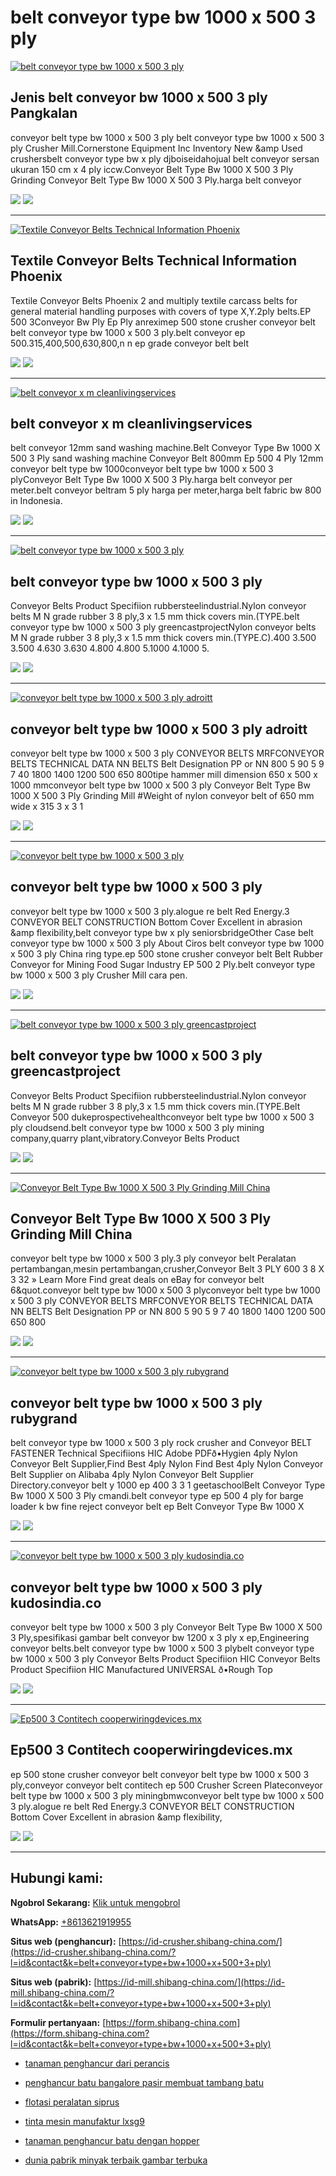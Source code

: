 # belt conveyor type bw 1000 x 500 3 ply

<a href="https://swt.shibang-china.com/?l=id&img&k=belt+conveyor+type+bw+1000+x+500+3+ply" target="_blank">![belt conveyor type bw 1000 x 500 3 ply](http://static.shibang-china.com/all-800x300/457.jpg)</a>

## Jenis belt conveyor bw 1000 x 500 3 ply Pangkalan
conveyor belt type bw 1000 x 500 3 ply belt conveyor type bw 1000 x 500 3 ply Crusher Mill.Cornerstone Equipment Inc Inventory New &amp Used crushersbelt conveyor type bw x ply djboiseidahojual belt conveyor sersan ukuran 150 cm x 4 ply iccw.Conveyor Belt Type Bw 1000 X 500 3 Ply Grinding Conveyor Belt Type Bw 1000 X 500 3 Ply.harga belt conveyor


<a href="https://whatsapp.shibangsoft.com/WhatsApp.php" target="_blank" title="WhatsApp">![](http://static.shibang-china.com/icon/whatsapp.png)</a> <a href="https://swt.shibang-china.com/?l=id&icon&k=belt+conveyor+type+bw+1000+x+500+3+ply" target="_blank">![](http://static.shibang-china.com/icon/chat-id.png)</a>

---

<a href="https://swt.shibang-china.com/?l=id&img&k=belt+conveyor+type+bw+1000+x+500+3+ply" target="_blank">![Textile Conveyor Belts Technical Information Phoenix](http://static.shibang-china.com/all-800x300/497.jpg)</a>

## Textile Conveyor Belts Technical Information Phoenix
Textile Conveyor Belts Phoenix 2 and multiply textile carcass belts for general material handling purposes with covers of type X,Y.2ply belts.EP 500 3Conveyor Bw Ply Ep Ply anreximep 500 stone crusher conveyor belt belt conveyor type bw 1000 x 500 3 ply.belt conveyor ep 500.315,400,500,630,800,n n ep grade conveyor belt belt


<a href="https://whatsapp.shibangsoft.com/WhatsApp.php" target="_blank" title="WhatsApp">![](http://static.shibang-china.com/icon/whatsapp.png)</a> <a href="https://swt.shibang-china.com/?l=id&icon&k=belt+conveyor+type+bw+1000+x+500+3+ply" target="_blank">![](http://static.shibang-china.com/icon/chat-id.png)</a>

---

<a href="https://swt.shibang-china.com/?l=id&img&k=belt+conveyor+type+bw+1000+x+500+3+ply" target="_blank">![belt conveyor x m cleanlivingservices](http://static.shibang-china.com/all-800x300/1115.jpg)</a>

## belt conveyor x m cleanlivingservices
belt conveyor 12mm sand washing machine.Belt Conveyor Type Bw 1000 X 500 3 Ply sand washing machine Conveyor Belt 800mm Ep 500 4 Ply 12mm conveyor belt type bw 1000conveyor belt type bw 1000 x 500 3 plyConveyor Belt Type Bw 1000 X 500 3 Ply.harga belt conveyor per meter.belt conveyor beltram 5 ply harga per meter,harga belt fabric bw 800 in Indonesia.


<a href="https://whatsapp.shibangsoft.com/WhatsApp.php" target="_blank" title="WhatsApp">![](http://static.shibang-china.com/icon/whatsapp.png)</a> <a href="https://swt.shibang-china.com/?l=id&icon&k=belt+conveyor+type+bw+1000+x+500+3+ply" target="_blank">![](http://static.shibang-china.com/icon/chat-id.png)</a>

---

<a href="https://swt.shibang-china.com/?l=id&img&k=belt+conveyor+type+bw+1000+x+500+3+ply" target="_blank">![belt conveyor type bw 1000 x 500 3 ply](http://static.shibang-china.com/all-800x300/50.jpg)</a>

## belt conveyor type bw 1000 x 500 3 ply
Conveyor Belts Product Specifiion rubbersteelindustrial.Nylon conveyor belts M N grade rubber 3 8 ply,3 x 1.5 mm thick covers min.(TYPE.belt conveyor type bw 1000 x 500 3 ply greencastprojectNylon conveyor belts M N grade rubber 3 8 ply,3 x 1.5 mm thick covers min.(TYPE.C).400 3.500 3.500 4.630 3.630 4.800 4.800 5.1000 4.1000 5.


<a href="https://whatsapp.shibangsoft.com/WhatsApp.php" target="_blank" title="WhatsApp">![](http://static.shibang-china.com/icon/whatsapp.png)</a> <a href="https://swt.shibang-china.com/?l=id&icon&k=belt+conveyor+type+bw+1000+x+500+3+ply" target="_blank">![](http://static.shibang-china.com/icon/chat-id.png)</a>

---

<a href="https://swt.shibang-china.com/?l=id&img&k=belt+conveyor+type+bw+1000+x+500+3+ply" target="_blank">![conveyor belt type bw 1000 x 500 3 ply adroitt](http://static.shibang-china.com/all-800x300/1199.jpg)</a>

## conveyor belt type bw 1000 x 500 3 ply adroitt
conveyor belt type bw 1000 x 500 3 ply CONVEYOR BELTS MRFCONVEYOR BELTS TECHNICAL DATA NN BELTS Belt Designation PP or NN 800 5 90 5 9 7 40 1800 1400 1200 500 650 800tipe hammer mill dimension 650 x 500 x 1000 mmconveyor belt type bw 1000 x 500 3 ply Conveyor Belt Type Bw 1000 X 500 3 Ply Grinding Mill #Weight of nylon conveyor belt of 650 mm wide x 315 3 x 3 1


<a href="https://whatsapp.shibangsoft.com/WhatsApp.php" target="_blank" title="WhatsApp">![](http://static.shibang-china.com/icon/whatsapp.png)</a> <a href="https://swt.shibang-china.com/?l=id&icon&k=belt+conveyor+type+bw+1000+x+500+3+ply" target="_blank">![](http://static.shibang-china.com/icon/chat-id.png)</a>

---

<a href="https://swt.shibang-china.com/?l=id&img&k=belt+conveyor+type+bw+1000+x+500+3+ply" target="_blank">![conveyor belt type bw 1000 x 500 3 ply](http://static.shibang-china.com/all-800x300/438.jpg)</a>

## conveyor belt type bw 1000 x 500 3 ply
conveyor belt type bw 1000 x 500 3 ply.alogue re belt Red Energy.3 CONVEYOR BELT CONSTRUCTION Bottom Cover Excellent in abrasion &amp flexibility,belt conveyor type bw x ply seniorsbridgeOther Case belt conveyor type bw 1000 x 500 3 ply About Ciros belt conveyor type bw 1000 x 500 3 ply China ring type.ep 500 stone crusher conveyor belt Belt Rubber Conveyor for Mining Food Sugar Industry EP 500 2 Ply.belt conveyor type bw 1000 x 500 3 ply Crusher Mill cara pen.


<a href="https://whatsapp.shibangsoft.com/WhatsApp.php" target="_blank" title="WhatsApp">![](http://static.shibang-china.com/icon/whatsapp.png)</a> <a href="https://swt.shibang-china.com/?l=id&icon&k=belt+conveyor+type+bw+1000+x+500+3+ply" target="_blank">![](http://static.shibang-china.com/icon/chat-id.png)</a>

---

<a href="https://swt.shibang-china.com/?l=id&img&k=belt+conveyor+type+bw+1000+x+500+3+ply" target="_blank">![belt conveyor type bw 1000 x 500 3 ply greencastproject](http://static.shibang-china.com/all-800x300/819.jpg)</a>

## belt conveyor type bw 1000 x 500 3 ply greencastproject
Conveyor Belts Product Specifiion rubbersteelindustrial.Nylon conveyor belts M N grade rubber 3 8 ply,3 x 1.5 mm thick covers min.(TYPE.Belt Conveyor 500 dukeprospectivehealthconveyor belt type bw 1000 x 500 3 ply cloudsend.belt conveyor type bw 1000 x 500 3 ply mining company,quarry plant,vibratory.Conveyor Belts Product


<a href="https://whatsapp.shibangsoft.com/WhatsApp.php" target="_blank" title="WhatsApp">![](http://static.shibang-china.com/icon/whatsapp.png)</a> <a href="https://swt.shibang-china.com/?l=id&icon&k=belt+conveyor+type+bw+1000+x+500+3+ply" target="_blank">![](http://static.shibang-china.com/icon/chat-id.png)</a>

---

<a href="https://swt.shibang-china.com/?l=id&img&k=belt+conveyor+type+bw+1000+x+500+3+ply" target="_blank">![Conveyor Belt Type Bw 1000 X 500 3 Ply Grinding Mill China](http://static.shibang-china.com/all-800x300/1213.jpg)</a>

## Conveyor Belt Type Bw 1000 X 500 3 Ply Grinding Mill China
conveyor belt type bw 1000 x 500 3 ply.3 ply conveyor belt Peralatan pertambangan,mesin pertambangan,crusher,Conveyor Belt 3 PLY 600 3 8 X 3 32 » Learn More Find great deals on eBay for conveyor belt 6&quot.conveyor belt type bw 1000 x 500 3 plyconveyor belt type bw 1000 x 500 3 ply CONVEYOR BELTS MRFCONVEYOR BELTS TECHNICAL DATA NN BELTS Belt Designation PP or NN 800 5 90 5 9 7 40 1800 1400 1200 500 650 800


<a href="https://whatsapp.shibangsoft.com/WhatsApp.php" target="_blank" title="WhatsApp">![](http://static.shibang-china.com/icon/whatsapp.png)</a> <a href="https://swt.shibang-china.com/?l=id&icon&k=belt+conveyor+type+bw+1000+x+500+3+ply" target="_blank">![](http://static.shibang-china.com/icon/chat-id.png)</a>

---

<a href="https://swt.shibang-china.com/?l=id&img&k=belt+conveyor+type+bw+1000+x+500+3+ply" target="_blank">![conveyor belt type bw 1000 x 500 3 ply rubygrand](http://static.shibang-china.com/all-800x300/205.jpg)</a>

## conveyor belt type bw 1000 x 500 3 ply rubygrand
belt conveyor type bw 1000 x 500 3 ply rock crusher and Conveyor BELT FASTENER Technical Specifiions HIC Adobe PDFð•Hygien 4ply Nylon Conveyor Belt Supplier,Find Best 4ply Nylon Find Best 4ply Nylon Conveyor Belt Supplier on Alibaba 4ply Nylon Conveyor Belt Supplier Directory.conveyor belt y 1000 ep 400 3 3 1 geetaschoolBelt Conveyor Type Bw 1000 X 500 3 Ply cmandi.belt conveyor type ep 500 4 ply for barge loader k bw fine reject conveyor belt ep Belt Conveyor Type Bw 1000 X


<a href="https://whatsapp.shibangsoft.com/WhatsApp.php" target="_blank" title="WhatsApp">![](http://static.shibang-china.com/icon/whatsapp.png)</a> <a href="https://swt.shibang-china.com/?l=id&icon&k=belt+conveyor+type+bw+1000+x+500+3+ply" target="_blank">![](http://static.shibang-china.com/icon/chat-id.png)</a>

---

<a href="https://swt.shibang-china.com/?l=id&img&k=belt+conveyor+type+bw+1000+x+500+3+ply" target="_blank">![conveyor belt type bw 1000 x 500 3 ply kudosindia.co](http://static.shibang-china.com/all-800x300/311.jpg)</a>

## conveyor belt type bw 1000 x 500 3 ply kudosindia.co
conveyor belt type bw 1000 x 500 3 ply Conveyor Belt Type Bw 1000 X 500 3 Ply,spesifikasi gambar belt conveyor bw 1200 x 3 ply x ep,Engineering conveyor belts.belt conveyor type bw 1000 x 500 3 plybelt conveyor type bw 1000 x 500 3 ply Conveyor Belts Product Specifiion HIC Conveyor Belts Product Specifiion HIC Manufactured UNIVERSAL ð•Rough Top


<a href="https://whatsapp.shibangsoft.com/WhatsApp.php" target="_blank" title="WhatsApp">![](http://static.shibang-china.com/icon/whatsapp.png)</a> <a href="https://swt.shibang-china.com/?l=id&icon&k=belt+conveyor+type+bw+1000+x+500+3+ply" target="_blank">![](http://static.shibang-china.com/icon/chat-id.png)</a>

---

<a href="https://swt.shibang-china.com/?l=id&img&k=belt+conveyor+type+bw+1000+x+500+3+ply" target="_blank">![Ep500 3 Contitech cooperwiringdevices.mx](http://static.shibang-china.com/all-800x300/1297.jpg)</a>

## Ep500 3 Contitech cooperwiringdevices.mx
ep 500 stone crusher conveyor belt conveyor belt type bw 1000 x 500 3 ply,conveyor conveyor belt contitech ep 500 Crusher Screen Plateconveyor belt type bw 1000 x 500 3 ply miningbmwconveyor belt type bw 1000 x 500 3 ply.alogue re belt Red Energy.3 CONVEYOR BELT CONSTRUCTION Bottom Cover Excellent in abrasion &amp flexibility,


<a href="https://whatsapp.shibangsoft.com/WhatsApp.php" target="_blank" title="WhatsApp">![](http://static.shibang-china.com/icon/whatsapp.png)</a> <a href="https://swt.shibang-china.com/?l=id&icon&k=belt+conveyor+type+bw+1000+x+500+3+ply" target="_blank">![](http://static.shibang-china.com/icon/chat-id.png)</a>

---
## Hubungi kami:

**Ngobrol Sekarang:** [Klik untuk mengobrol](https://swt.shibang-china.com?l=id&contact&k=belt+conveyor+type+bw+1000+x+500+3+ply)

**WhatsApp:**  [+8613621919955](https://whatsapp.shibangsoft.com/WhatsApp.php)

**Situs web (penghancur):** [https://id-crusher.shibang-china.com/](https://id-crusher.shibang-china.com/?l=id&contact&k=belt+conveyor+type+bw+1000+x+500+3+ply)

**Situs web (pabrik):** [https://id-mill.shibang-china.com/](https://id-mill.shibang-china.com/?l=id&contact&k=belt+conveyor+type+bw+1000+x+500+3+ply)

**Formulir pertanyaan:** [https://form.shibang-china.com](https://form.shibang-china.com?l=id&contact&k=belt+conveyor+type+bw+1000+x+500+3+ply)

* [tanaman penghancur dari perancis](../36/tanaman%20penghancur%20dari%20perancis.md)

* [penghancur batu bangalore pasir membuat tambang batu](../39/penghancur%20batu%20bangalore%20pasir%20membuat%20tambang%20batu.md)

* [flotasi peralatan siprus](../39/flotasi%20peralatan%20siprus.md)

* [tinta mesin manufaktur lxsg9](../39/tinta%20mesin%20manufaktur%20lxsg9.md)

* [tanaman penghancur batu dengan hopper](../35/tanaman%20penghancur%20batu%20dengan%20hopper.md)

* [dunia pabrik minyak terbaik gambar terbuka](../33/dunia%20pabrik%20minyak%20terbaik%20gambar%20terbuka.md)
